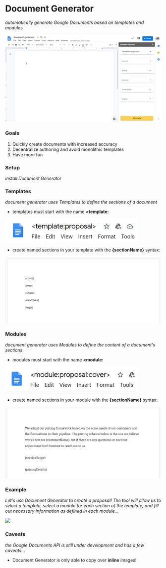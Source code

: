 # Document Generator

_automatically generate Google Documents based on templates and modules_

![](/docs/example.png)

### Goals

1. Quickly create documents with increased accuracy
2. Decentralize authoring and avoid monolithic templates
3. Have more fun

### Setup

_install Document Generator_

### Templates

_document generator uses Templates to define the sections of a document_

- templates must start with the name **<template:**

![](/docs/template-example.png)

- create named sections in your template with the **{sectionName}** syntax:

![](/docs/template-example-outline.png)

### Modules

_document generator uses Modules to define the content of a document's sections_

- modules must start with the name **<module:**

![](/docs/module-example.png)

- create named sections in your module with the **{sectionName}** syntax:

![](/docs/module-example-outline.png)

### Example

_Let's use Document Generator to create a proposal! The tool will allow us to select a template, select a module for each section of the template, and fill out necessary information as defined in each module..._

![](/docs/generate.gif)

### Caveats

_the Google Documents API is still under development and has a few caveats..._

- Document Generator is only able to copy over **inline** images!

